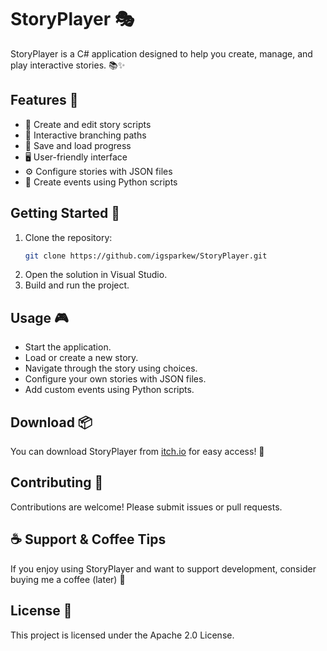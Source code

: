 # StoryPlayer 🎭

StoryPlayer is a C# application designed to help you create, manage, and play interactive stories. 📚✨

## Features 🚀

- 📝 Create and edit story scripts
- 🌳 Interactive branching paths
- 💾 Save and load progress
- 🖥️ User-friendly interface
- ⚙️ Configure stories with JSON files
- 🐍 Create events using Python scripts

## Getting Started 🏁

1. Clone the repository:
    ```bash
    git clone https://github.com/igsparkew/StoryPlayer.git
    ```
2. Open the solution in Visual Studio.
3. Build and run the project.

## Usage 🎮

- Start the application.
- Load or create a new story.
- Navigate through the story using choices.
- Configure your own stories with JSON files.
- Add custom events using Python scripts.

## Download 📦

You can download StoryPlayer from [itch.io](https://sparkew.itch.io/storyplayer) for easy access! 🎉

## Contributing 🤝

Contributions are welcome! Please submit issues or pull requests.

## ☕ Support & Coffee Tips

If you enjoy using StoryPlayer and want to support development, consider buying me a coffee (later) 🍵

## License 📄

This project is licensed under the Apache 2.0 License.
